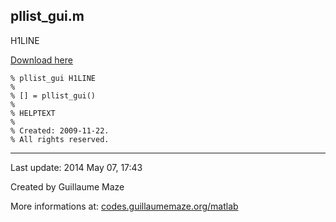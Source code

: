 ## pllist\_gui.m ##
H1LINE

[Download here](http://guillaumemaze.googlecode.com/svn/trunk/matlab/codes/graphicxFigures/pllist_gui.m)

```
% pllist_gui H1LINE
%
% [] = pllist_gui()
% 
% HELPTEXT
%
% Created: 2009-11-22.
% All rights reserved.
```

---

Last update: 2014 May 07, 17:43

Created by Guillaume Maze

More informations at: [codes.guillaumemaze.org/matlab](http://codes.guillaumemaze.org/matlab)